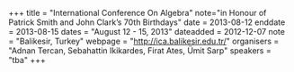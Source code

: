 +++
title = "International Conference On Algebra"
note="in Honour of Patrick Smith and John Clark’s 70th Birthdays"
date = 2013-08-12
enddate = 2013-08-15
dates = "August 12 - 15, 2013"
dateadded = 2012-12-07
note = "Balikesir, Turkey"
webpage = "http://ica.balikesir.edu.tr/"
organisers = "Adnan Tercan, Sebahattin Ikikardes, Firat Ates, Ümit Sarp"
speakers = "tba"
+++
